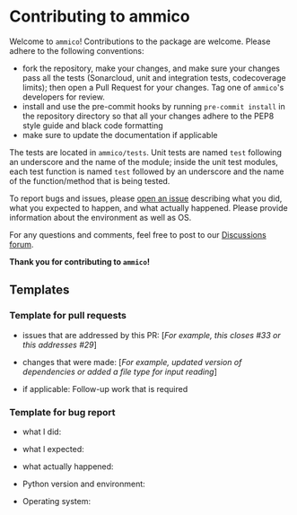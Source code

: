 # Contributing to ammico

Welcome to `ammico`! Contributions to the package are welcome. Please adhere to the following conventions:

- fork the repository, make your changes, and make sure your changes pass all the tests (Sonarcloud, unit and integration tests, codecoverage limits); then open a Pull Request for your changes. Tag one of `ammico`'s developers for review.
- install and use the pre-commit hooks by running `pre-commit install` in the repository directory so that all your changes adhere to the PEP8 style guide and black code formatting
- make sure to update the documentation if applicable

The tests are located in `ammico/tests`. Unit tests are named `test` following an underscore and the name of the module; inside the unit test modules, each test function is named `test` followed by an underscore and the name of the function/method that is being tested.

To report bugs and issues, please [open an issue](https://github.com/ssciwr/ammico/issues) describing what you did, what you expected to happen, and what actually happened. Please provide information about the environment as well as OS.

For any questions and comments, feel free to post to our [Discussions forum]((https://github.com/ssciwr/AMMICO/discussions/151)).

**Thank you for contributing to `ammico`!**

## Templates
### Template for pull requests

- issues that are addressed by this PR: [*For example, this closes #33 or this addresses #29*]

- changes that were made: [*For example, updated version of dependencies or added a file type for input reading*]

- if applicable: Follow-up work that is required

### Template for bug report

- what I did:

- what I expected:

- what actually happened:

- Python version and environment:

- Operating system:
